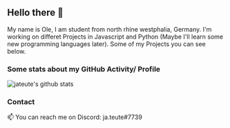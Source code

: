 ## Hello there 👋
My name is Ole, I am student from north rhine westphalia, Germany. I'm working on differet Projects in Javascript and Python (Maybe I'll learn some new programming languages later). Some of my Projects you can see below.

### Some stats about my GitHub Activity/ Profile
![jateute's github stats](https://github-readme-stats.vercel.app/api?username=jateute&count_private=true&show_icons=true&theme=dark)

### Contact
📫 You can reach me on Discord: ja.teute#7739
<!--
**jateute/jateute** is a ✨ _special_ ✨ repository because its `README.md` (this file) appears on your GitHub profile.

Here are some ideas to get you started:

- 🔭 I’m currently working on ...
- 🌱 I’m currently learning ...
- 👯 I’m looking to collaborate on ...
- 🤔 I’m looking for help with ...
- 💬 Ask me about ...
- 📫 How to reach me: ...
- 😄 Pronouns: ...
- ⚡ Fun fact: ...
-->
